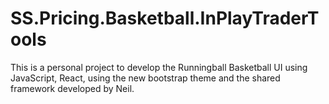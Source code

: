 # SS.Pricing.Basketball.InPlayTraderTools
This is a personal project to develop the Runningball Basketball UI using JavaScript, React, using the new bootstrap theme and the shared framework developed by Neil.
